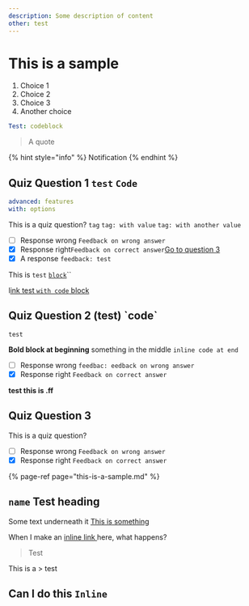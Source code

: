 ```yaml
---
description: Some description of content
other: test
---
```


# This is a sample

1. Choice 1
2. Choice 2
3. Choice 3
4. Another choice

```yaml
Test: codeblock
```

> A quote

{% hint style="info" %}
Notification
{% endhint %}

## Quiz Question 1 `test` `Code`

```yaml
advanced: features
with: options
```

This is a quiz question? `tag` `tag: with value` `tag: with another value`

* [ ] Response wrong  `Feedback on wrong answer`
* [x] Response right`Feedback on correct answer`[Go to question 3](this-is-a-sample.md#quiz-question-3) 
* [x] A response `feedback: test`

This is `test` [`block`](./#what-is-it-now)\`\`

l[ink test `with code` block](./#what-is-it-now)

## Quiz Question 2 \(test\) \`code\`

`test`



**Bold block at beginning** something in the middle  `inline code at end`

* [ ] Response wrong  `feedbac: eedback on wrong answer`
* [x] Response right `Feedback on correct answer` 

**test this is .ff** 

## Quiz Question 3

This is a quiz question?

* [ ] Response wrong  `Feedback on wrong answer`
* [x] Response right `Feedback on correct answer` 

{% page-ref page="this-is-a-sample.md" %}

## `name` Test heading <a id="with-a-different-anchor"></a>

Some text underneath it [This is something](this-is-a-sample.md#with-a-different-anchor)



When I make an [inline link ](this-is-a-sample.md#with-a-different-anchor)here, what happens?

> Test

This is a &gt; test

## Can I do this `Inline`

